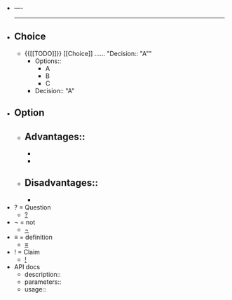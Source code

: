 - —- 
    - ---
- ## Choice
    - {{[[TODO]]}} [[Choice]] ...... "Decision:: "A""
        - Options::
            - A
            - B
            - C
        - Decision:: "A"
- ## Option
    - Advantages::
        -  
        -  
        - 
    - Disadvantages::
        -  
        -  
- ? = Question
    - [?]([[Question]])
- ¬ = not
    - [¬]([[NOT]])
- ≡ = definition
    - [≡]([[Definition]])
- ! = Claim
    - [!]([[Claim]])
- API docs
    - description::
    - parameters::
    - usage::
